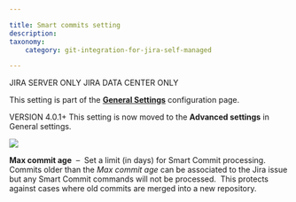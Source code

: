 ```yaml
---

title: Smart commits setting
description:
taxonomy:
    category: git-integration-for-jira-self-managed

---
```

JIRA SERVER ONLY JIRA DATA CENTER ONLY

This setting is part of the [**General Settings**](/git-integration-for-jira-self-managed/general-settings-gij-self-managed) configuration page.

VERSION 4.0.1+ This setting is now moved to the **Advanced settings** in General settings.

![](https://bigbrassband.atlassian.net/wiki/download/thumbnails/1207828834/gitserver-gencfg-smart-commits-age.png?version=1&modificationDate=1647775792877&cacheVersion=1&api=v2&width=668&height=99)

**Max commit age**  –  Set a limit (in days) for Smart Commit processing.  Commits older than the _Max commit age_ can be associated to the Jira issue but any Smart Commit commands will not be processed.  This protects against cases where old commits are merged into a new repository.

